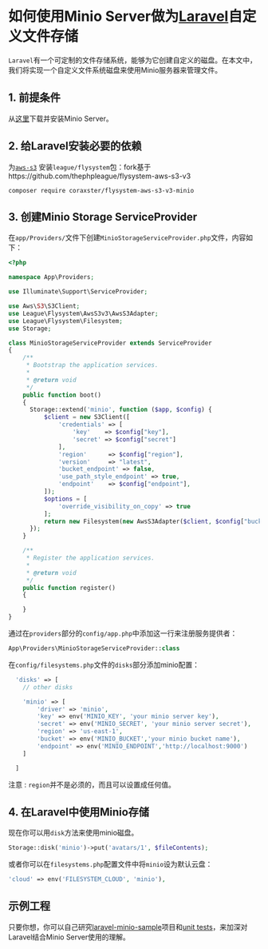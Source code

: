 # 如何使用Minio Server做为[Laravel](https://laravel.com)自定义文件存储 

`Laravel`有一个可定制的文件存储系统，能够为它创建自定义的磁盘。在本文中，我们将实现一个自定义文件系统磁盘来使用Minio服务器来管理文件。

## 1. 前提条件
从[这里](https://www.minio.io/downloads.html)下载并安装Minio Server。

## 2. 给Laravel安装必要的依赖

为[`aws-s3`](https://github.com/coraxster/flysystem-aws-s3-v3-minio) 安装`league/flysystem`包：fork基于https://github.com/thephpleague/flysystem-aws-s3-v3

```
composer require coraxster/flysystem-aws-s3-v3-minio
```


## 3. 创建Minio Storage ServiceProvider 
在`app/Providers/`文件下创建`MinioStorageServiceProvider.php`文件，内容如下：

```php
<?php

namespace App\Providers;

use Illuminate\Support\ServiceProvider;

use Aws\S3\S3Client;
use League\Flysystem\AwsS3v3\AwsS3Adapter;
use League\Flysystem\Filesystem;
use Storage;

class MinioStorageServiceProvider extends ServiceProvider
{
    /**
     * Bootstrap the application services.
     *
     * @return void
     */
    public function boot()
    {
      Storage::extend('minio', function ($app, $config) {
          $client = new S3Client([
              'credentials' => [
                  'key'    => $config["key"],
                  'secret' => $config["secret"]
              ],
              'region'      => $config["region"],
              'version'     => "latest",
              'bucket_endpoint' => false,
              'use_path_style_endpoint' => true,
              'endpoint'    => $config["endpoint"],
          ]);
          $options = [
              'override_visibility_on_copy' => true
          ];
          return new Filesystem(new AwsS3Adapter($client, $config["bucket"], '', $options));
      });
    }

    /**
     * Register the application services.
     *
     * @return void
     */
    public function register()
    {

    }
}
```

通过在`providers`部分的`config/app.php`中添加这一行来注册服务提供者：  

```php
App\Providers\MinioStorageServiceProvider::class
```

在`config/filesystems.php`文件的`disks`部分添加minio配置：

```php
  'disks' => [
    // other disks

    'minio' => [
        'driver' => 'minio',
        'key' => env('MINIO_KEY', 'your minio server key'),
        'secret' => env('MINIO_SECRET', 'your minio server secret'),
        'region' => 'us-east-1',
        'bucket' => env('MINIO_BUCKET','your minio bucket name'),
        'endpoint' => env('MINIO_ENDPOINT','http://localhost:9000')
    ]

  ]
```  
注意 : `region`并不是必须的，而且可以设置成任何值。

## 4. 在Laravel中使用Minio存储
现在你可以用`disk`方法来使用minio磁盘。

```php
Storage::disk('minio')->put('avatars/1', $fileContents);
```
或者你可以在`filesystems.php`配置文件中将`minio`设为默认云盘：

```php
'cloud' => env('FILESYSTEM_CLOUD', 'minio'),
```

##  示例工程
只要你想，你可以自己研究[laravel-minio-sample](https://github.com/m2sh/laravel-minio-sample)项目和[unit tests](https://github.com/m2sh/laravel-minio-sample/blob/master/tests/Unit/MinioStorageTest.php)，来加深对Laravel结合Minio Server使用的理解。

